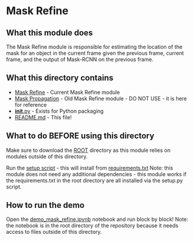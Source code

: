 # Mask Refine

## What this module does

The Mask Refine module is responsible for estimating the location of the mask for an object in the
current frame given the previous frame, current frame, and the output of Mask-RCNN on the previous frame.

## What this directory contains
* [Mask Refine](./mask_refine.py) - Current Mask Refine module
* [Mask Propagation](./mask_propagation.py) - Old Mask Refine module - DO NOT USE - it is here for reference
* [__init__.py](./__init__.py) - Exists for Python packaging
* [README.md](./README.md) - This file!

## What to do BEFORE using this directory

Make sure to download the [ROOT](https://github.com/umd-fire-coml/MultiSeg) directory as this module
relies on modules outside of this directory. 

Run the [setup script](../setup.py) - this will install from [requirements.txt](../requirements.txt)
Note: this module does not need any additional dependencies - this module works
if the requirements.txt in the root directory are all installed via the setup.py script.

## How to run the demo

Open the [demo_mask_refine.ipynb](../demo_mask_refine.ipynb) notebook and run block by block!
Note: the notebook is in the root directory of the repository because it needs access to files
outside of this directory.